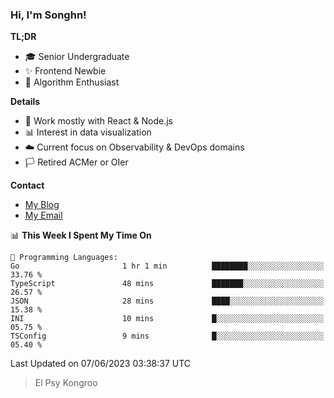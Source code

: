 ### Hi, I'm Songhn!

**TL;DR**

- 🎓 Senior Undergraduate
- ✨ Frontend Newbie
- 🎈 Algorithm Enthusiast

**Details**

- 🎯 Work mostly with React & Node.js
- 📊 Interest in data visualization
- ☁️ Current focus on Observability & DevOps domains
- 🏳️ Retired ACMer or OIer

**Contact**
- [My Blog](https://blog.songhn.com)
- [My Email](mailto:songhn233@gmail.com)

<!--START_SECTION:waka-->
📊 **This Week I Spent My Time On** 

```text
💬 Programming Languages: 
Go                       1 hr 1 min          ████████░░░░░░░░░░░░░░░░░   33.76 % 
TypeScript               48 mins             ███████░░░░░░░░░░░░░░░░░░   26.57 % 
JSON                     28 mins             ████░░░░░░░░░░░░░░░░░░░░░   15.38 % 
INI                      10 mins             █░░░░░░░░░░░░░░░░░░░░░░░░   05.75 % 
TSConfig                 9 mins              █░░░░░░░░░░░░░░░░░░░░░░░░   05.40 % 
```


 Last Updated on 07/06/2023 03:38:37 UTC
<!--END_SECTION:waka-->

> El Psy Kongroo
